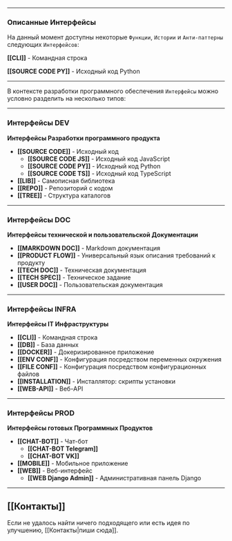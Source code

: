 ***
### Описанные Интерфейсы
На данный момент доступны некоторые `Функции`, `Истории` и `Анти-паттерны` следующих `Интерфейсов`:

**[[CLI]]** - Командная строка

**[[SOURCE CODE PY]]** - Исходный код Python

***
В контексте разработки программного обеспечения `Интерфейсы` можно условно разделить на несколько типов:

***
### Интерфейсы DEV
**Интерфейсы Разработки программного продукта**

- **[[SOURCE CODE]]** - Исходный код
    - **[[SOURCE CODE JS]]** - Исходный код JavaScript
    - **[[SOURCE CODE PY]]** - Исходный код Python
    - **[[SOURCE CODE TS]]** - Исходный код TypeScript
- **[[LIB]]** - Самописная библиотека
- **[[REPO]]** - Репозиторий с кодом
- **[[TREE]]** - Структура каталогов

***
### Интерфейсы DOC
**Интерфейсы технической и пользовательской Документации**

- **[[MARKDOWN DOC]]** - Markdown документация
- **[[PRODUCT FLOW]]** - Универсальный язык описания требований к продукту
- **[[TECH DOC]]** - Техническая документация
- **[[TECH SPEC]]** - Техническое задание
- **[[USER DOC]]** - Пользовательская документация

***
### Интерфейсы INFRA
**Интерфейсы IT Инфраструктуры**

- **[[CLI]]** - Командная строка
- **[[DB]]** - База данных
- **[[DOCKER]]** - Докеризированное приложение
- **[[ENV CONF]]** - Конфигурация посредством переменных окружения
- **[[FILE CONF]]** - Конфигурация посредством конфигурационных файлов
- **[[INSTALLATION]]** - Инсталлятор: скрипты установки
- **[[WEB-API]]** - Веб-API

***
### Интерфейсы PROD
**Интерфейсы готовых Программных Продуктов**

- **[[CHAT-BOT]]** - Чат-бот
    - **[[CHAT-BOT Telegram]]**
    - **[[CHAT-BOT VK]]**
- **[[MOBILE]]** - Мобильное приложение
- **[[WEB]]** - Веб-интерфейс
    - **[[WEB Django Admin]]** - Административная панель Django

***
## [[Контакты]]
Если не удалось найти ничего подходящего или есть идея по улучшению, [[Контакты|пиши сюда]].
